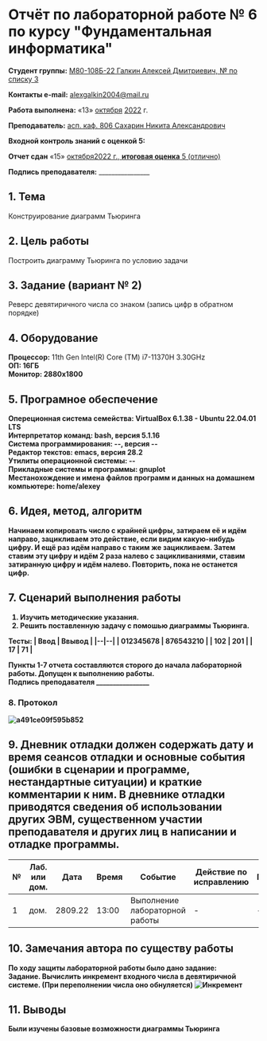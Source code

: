 # **Отчёт по лабораторной работе № 6** по курсу "Фундаментальная информатика"

<b>Студент группы:</b> <ins>М80-108Б-22 Галкин Алексей Дмитриевич, № по списку 3</ins> 

<b>Контакты e-mail:</b> <ins>alexgalkin2004@mail.ru</ins>

<b>Работа выполнена:</b> «13» <ins>октября</ins> <ins>2022</ins> г.

<b>Преподаватель:</b> <ins>асп. каф. 806 Сахарин Никита Александрович</ins>

<b>Входной контроль знаний с оценкой 5:</b> <ins></ins>

<b>Отчет сдан</b> «15» <ins>октября<ins>2022</ins> г., <b>итоговая оценка</b> <ins>5 (отлично)</ins>

<b>Подпись преподавателя:</b> ________________  

## 1. Тема
Конструирование диаграмм Тьюринга

## 2. Цель работы
Построить диаграмму Тьюринга по условию задачи

## 3. Задание (вариант № 2)
Реверс девятиричного числа со знаком (запись цифр в обратном порядке)

## 4. Оборудование
<b>Процессор:</b> 11th Gen Intel(R) Core (TM) i7-11370H 3.30GHz<br/>
<b>ОП: 16ГБ <br/>
<b>Монитор: 2880x1800 <br/>
## 5. Програмное обеспечение
<b>Опереционная система семейства: VirtualBox 6.1.38 - Ubuntu 22.04.01 LTS<br/>
<b>Интерпретатор команд:</b> bash, версия 5.1.16<br/>
<b>Система программирования:</b> --, версия --<br/>
<b>Редактор текстов:</b> emacs, версия **28.2**<br/>
<b>Утилиты операционной системы:</b> --<br/>
<b>Прикладные системы и программы:</b> gnuplot<br/>
<b>Местанохождение и имена файлов программ и данных на домашнем компьютере:</b> home/alexey<br/>
## 6. Идея, метод, алгоритм
Начинаем копировать число с крайней цифры, затираем её и идём направо, зацикливаем это действие, если видим какую-нибудь цифру. И ещё раз идём направо с таким же зацикливаем. Затем ставим эту цифру и идём 2 раза налево с зацикливаниями, ставим затиранную цифру и идём налево. Повторить, пока не останется цифр. 
## 7. Сценарий выполнения работы
1. Изучить методические указания. <br/>
2. Решить поставленную задачу с помошью диаграммы Тьюринга.
  
Тесты:
| Ввод | Ввывод |
|--|--|
| 012345678 | 876543210 |
| 102 | 201 |
| 17 | 71 |

Пункты 1-7 отчета составляются сторого до начала лабораторной работы.
Допущен к выполнению работы.  
<b>Подпись преподавателя</b> ________________
### 8. **Протокол**
![a491ce09f595b852](https://user-images.githubusercontent.com/113765498/195944569-36272658-d664-44c3-b4a8-4f9aec44d9cf.png)

## 9. Дневник отладки должен содержать дату и время сеансов отладки и основные события (ошибки в сценарии и программе, нестандартные ситуации) и краткие комментарии к ним. В дневнике отладки приводятся сведения об использовании других ЭВМ, существенном участии преподавателя и других лиц в написании и отладке программы.

| № |  Лаб. или дом. | Дата | Время | Событие | Действие по исправлению | Примечание |
| ------ | ------ | ------ | ------ | ------ | ------ | ------ |
| 1 | дом. | 2809.22 | 13:00 | Выполнение лабораторной работы | - | - |    
## 10. Замечания автора по существу работы
По ходу защиты лабораторной работы было дано задание:   
<b>Задание.</b> Вычислить инкремент входного числа в девятиричной системе. (При переполнении числа оно обнуляется)
![Инкремент](https://user-images.githubusercontent.com/113765498/196007750-e142dc79-87d6-465c-9b04-2e53ec9a805d.png)
## 11. Выводы
Были изучены базовые возможности диаграммы Тьюринга
